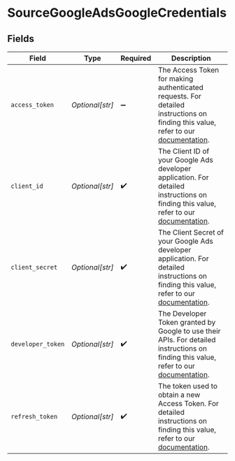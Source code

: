# SourceGoogleAdsGoogleCredentials


## Fields

| Field                                                                                                                                                                                                                       | Type                                                                                                                                                                                                                        | Required                                                                                                                                                                                                                    | Description                                                                                                                                                                                                                 |
| --------------------------------------------------------------------------------------------------------------------------------------------------------------------------------------------------------------------------- | --------------------------------------------------------------------------------------------------------------------------------------------------------------------------------------------------------------------------- | --------------------------------------------------------------------------------------------------------------------------------------------------------------------------------------------------------------------------- | --------------------------------------------------------------------------------------------------------------------------------------------------------------------------------------------------------------------------- |
| `access_token`                                                                                                                                                                                                              | *Optional[str]*                                                                                                                                                                                                             | :heavy_minus_sign:                                                                                                                                                                                                          | The Access Token for making authenticated requests. For detailed instructions on finding this value, refer to our <a href="https://docs.airbyte.com/integrations/sources/google-ads#setup-guide">documentation</a>.         |
| `client_id`                                                                                                                                                                                                                 | *Optional[str]*                                                                                                                                                                                                             | :heavy_check_mark:                                                                                                                                                                                                          | The Client ID of your Google Ads developer application. For detailed instructions on finding this value, refer to our <a href="https://docs.airbyte.com/integrations/sources/google-ads#setup-guide">documentation</a>.     |
| `client_secret`                                                                                                                                                                                                             | *Optional[str]*                                                                                                                                                                                                             | :heavy_check_mark:                                                                                                                                                                                                          | The Client Secret of your Google Ads developer application. For detailed instructions on finding this value, refer to our <a href="https://docs.airbyte.com/integrations/sources/google-ads#setup-guide">documentation</a>. |
| `developer_token`                                                                                                                                                                                                           | *Optional[str]*                                                                                                                                                                                                             | :heavy_check_mark:                                                                                                                                                                                                          | The Developer Token granted by Google to use their APIs. For detailed instructions on finding this value, refer to our <a href="https://docs.airbyte.com/integrations/sources/google-ads#setup-guide">documentation</a>.    |
| `refresh_token`                                                                                                                                                                                                             | *Optional[str]*                                                                                                                                                                                                             | :heavy_check_mark:                                                                                                                                                                                                          | The token used to obtain a new Access Token. For detailed instructions on finding this value, refer to our <a href="https://docs.airbyte.com/integrations/sources/google-ads#setup-guide">documentation</a>.                |